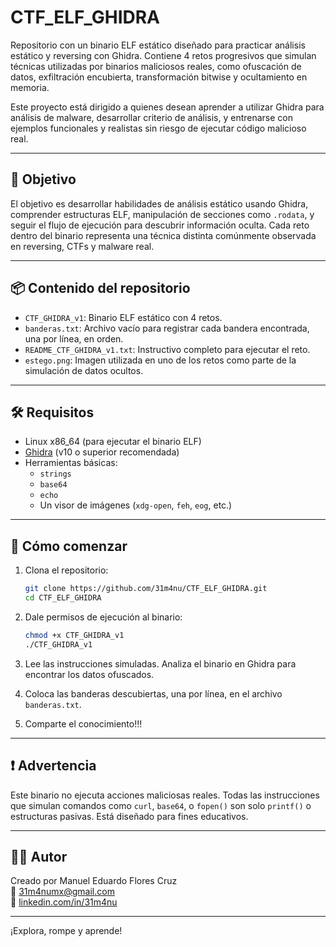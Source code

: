 # CTF_ELF_GHIDRA

Repositorio con un binario ELF estático diseñado para practicar análisis estático y reversing con Ghidra. Contiene 4 retos progresivos que simulan técnicas utilizadas por binarios maliciosos reales, como ofuscación de datos, exfiltración encubierta, transformación bitwise y ocultamiento en memoria.

Este proyecto está dirigido a quienes desean aprender a utilizar Ghidra para análisis de malware, desarrollar criterio de análisis, y entrenarse con ejemplos funcionales y realistas sin riesgo de ejecutar código malicioso real.

---

## 🧠 Objetivo

El objetivo es desarrollar habilidades de análisis estático usando Ghidra, comprender estructuras ELF, manipulación de secciones como `.rodata`, y seguir el flujo de ejecución para descubrir información oculta. Cada reto dentro del binario representa una técnica distinta comúnmente observada en reversing, CTFs y malware real.

---

## 📦 Contenido del repositorio

- `CTF_GHIDRA_v1`: Binario ELF estático con 4 retos.
- `banderas.txt`: Archivo vacío para registrar cada bandera encontrada, una por línea, en orden.
- `README_CTF_GHIDRA_v1.txt`: Instructivo completo para ejecutar el reto.
- `estego.png`: Imagen utilizada en uno de los retos como parte de la simulación de datos ocultos.

---

## 🛠 Requisitos

- Linux x86_64 (para ejecutar el binario ELF)
- [Ghidra](https://ghidra-sre.org/) (v10 o superior recomendada)
- Herramientas básicas:
  - `strings`
  - `base64`
  - `echo`
  - Un visor de imágenes (`xdg-open`, `feh`, `eog`, etc.)

---

## 🚀 Cómo comenzar

1. Clona el repositorio:
   ```bash
   git clone https://github.com/31m4nu/CTF_ELF_GHIDRA.git
   cd CTF_ELF_GHIDRA
   ```

2. Dale permisos de ejecución al binario:
   ```bash
   chmod +x CTF_GHIDRA_v1
   ./CTF_GHIDRA_v1
   ```

3. Lee las instrucciones simuladas. Analiza el binario en Ghidra para encontrar los datos ofuscados.

4. Coloca las banderas descubiertas, una por línea, en el archivo `banderas.txt`.

5. Comparte el conocimiento!!!

---

## ❗ Advertencia

Este binario no ejecuta acciones maliciosas reales. Todas las instrucciones que simulan comandos como `curl`, `base64`, o `fopen()` son solo `printf()` o estructuras pasivas. Está diseñado para fines educativos.

---

## 🧑‍💻 Autor

Creado por Manuel Eduardo Flores Cruz  
📧 31m4numx@gmail.com  
🔗 [linkedin.com/in/31m4nu](https://www.linkedin.com/in/31m4nu)

---

¡Explora, rompe y aprende!
